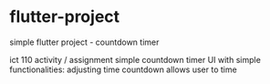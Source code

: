 # flutter-project
simple flutter project - countdown timer 


ict 110 activity / assignment 
simple countdown timer UI with simple functionalities: 
  adjusting time countdown
  allows user to time
